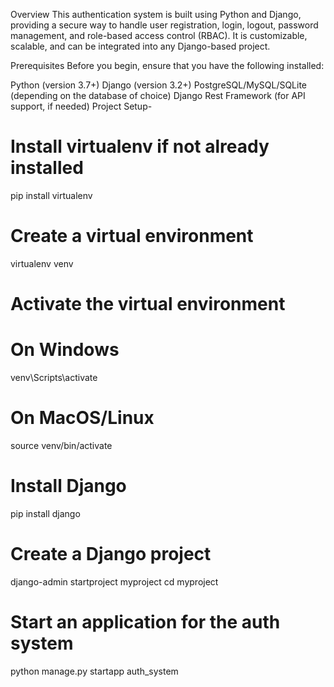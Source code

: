 Overview
This authentication system is built using Python and Django, providing a secure way to handle user registration, login, logout, password management, and role-based access control (RBAC). It is customizable, scalable, and can be integrated into any Django-based project.

Prerequisites
Before you begin, ensure that you have the following installed:

Python (version 3.7+)
Django (version 3.2+)
PostgreSQL/MySQL/SQLite (depending on the database of choice)
Django Rest Framework (for API support, if needed)
Project Setup-
# Install virtualenv if not already installed
pip install virtualenv

# Create a virtual environment
virtualenv venv

# Activate the virtual environment
# On Windows
venv\Scripts\activate
# On MacOS/Linux
source venv/bin/activate

# Install Django
pip install django

# Create a Django project
django-admin startproject myproject
cd myproject

# Start an application for the auth system
python manage.py startapp auth_system

 
